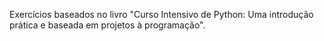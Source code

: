 Exercícios baseados no livro "Curso Intensivo de Python: Uma introdução prática e baseada em projetos à programação".
